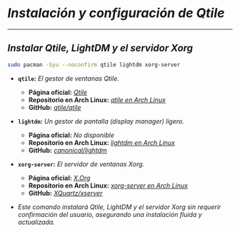 <!-- Autor: Daniel Benjamin Perez Morales -->
<!-- GitHub: https://github.com/DanielBenjaminPerezMoralesDev13 -->
<!-- Gitlab: https://gitlab.com/DanielBenjaminPerezMoralesDev13 -->
<!-- Correo electrónico: danielperezdev@proton.me -->

# ***Instalación y configuración de Qtile***

---

## ***Instalar Qtile, LightDM y el servidor Xorg***

```bash
sudo pacman -Syu --noconfirm qtile lightdm xorg-server
```

- **`qtile`:** *El gestor de ventanas Qtile.*
  - **Página oficial:** *[Qtile](http://www.qtile.org/ "http://www.qtile.org/")*
  - **Repositorio en Arch Linux:** *[qtile en Arch Linux](https://archlinux.org/packages/extra/x86_64/qtile/ "https://archlinux.org/packages/extra/x86_64/qtile/")*
  - **GitHub:** *[qtile/qtile](https://github.com/qtile/qtile "https://github.com/qtile/qtile")*

- **`lightdm`:** *Un gestor de pantalla (display manager) ligero.*
  - **Página oficial:** *No disponible*
  - **Repositorio en Arch Linux:** *[lightdm en Arch Linux](https://archlinux.org/packages/extra/x86_64/lightdm/)*
  - **GitHub:** *[canonical/lightdm](https://github.com/canonical/lightdm)*

- **`xorg-server`:** *El servidor de ventanas Xorg.*
  - **Página oficial:** *[X.Org](https://www.x.org/wiki/ "https://www.x.org/wiki/")*
  - **Repositorio en Arch Linux:** *[xorg-server en Arch Linux](https://archlinux.org/packages/extra/x86_64/xorg-server/ "https://archlinux.org/packages/extra/x86_64/xorg-server/")*
  - **GitHub:** *[XQuartz/xserver](https://github.com/XQuartz/xorg-server "https://github.com/XQuartz/xorg-server")*

- *Este comando instalará Qtile, LightDM y el servidor Xorg sin requerir confirmación del usuario, asegurando una instalación fluida y actualizada.*
